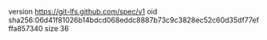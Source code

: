 version https://git-lfs.github.com/spec/v1
oid sha256:06d41f81026b14bdcd068eddc8887b73c9c3828ec52c60d35df77efffa857340
size 36
